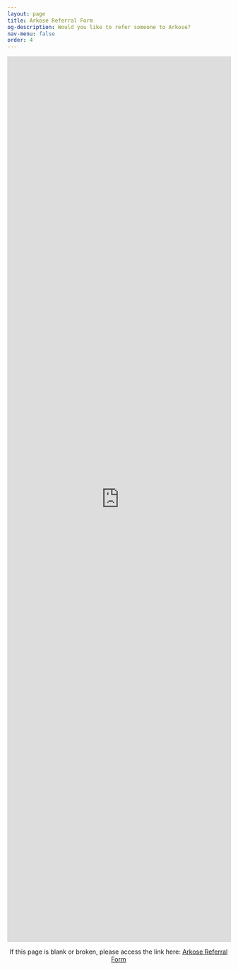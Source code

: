 ```yaml
---
layout: page
title: Arkose Referral Form
og-description: Would you like to refer someone to Arkose?
nav-menu: false
order: 4
---
```


<!-- Main -->
<div id="main" class="alt">

<!-- Content -->
<iframe class="airtable-embed" src="https://airtable.com/embed/appPMHlJ6Z7XkDSEi/shrpLV8fR8KTEncS3?backgroundColor=teal" frameborder="0" onmousewheel="" width="100%" height="2000" style="background: transparent; border: 1px solid #ccc;"></iframe>

<section id="one">
	<div class="inner">
<p style="text-align: center;">If this page is blank or broken, please access the link here: <a href="https://airtable.com/appPMHlJ6Z7XkDSEi/shrpLV8fR8KTEncS3">Arkose Referral Form</a></p>
 </div>

</section>
</div>